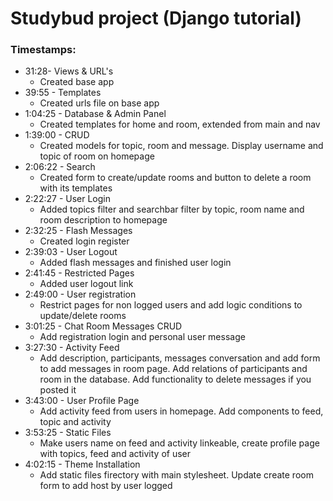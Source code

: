 # Studybud project (Django tutorial)

### Timestamps:
- 31:28- Views & URL's
    - Created base app
- 39:55 - Templates
    - Created urls file on base app
- 1:04:25 - Database & Admin Panel
    - Created templates for home and room, extended from main and nav
- 1:39:00 - CRUD
    - Created models for topic, room and message. Display username and topic of room on homepage
- 2:06:22 - Search
    - Created form to create/update rooms and button to delete a room with its templates
- 2:22:27 - User Login
    - Added topics filter and searchbar filter by topic, room name and room description to homepage
- 2:32:25 - Flash Messages
    - Created login register
- 2:39:03 - User Logout
    - Added flash messages and finished user login
- 2:41:45 - Restricted Pages
    - Added user logout link
- 2:49:00 - User registration
    - Restrict pages for non logged users and add logic conditions to update/delete rooms
- 3:01:25 -  Chat Room Messages CRUD
    - Add registration login and personal user message
- 3:27:30 - Activity Feed
    - Add description, participants, messages conversation and add form to add messages in room page. Add relations of participants and room in the database. Add functionality to delete messages if you posted it
- 3:43:00 - User Profile Page
    - Add activity feed from users in homepage. Add components to feed, topic and activity
- 3:53:25 - Static Files
    - Make users name on feed and activity linkeable, create profile page with topics, feed and activity of user
- 4:02:15 - Theme Installation
    - Add static files firectory with main stylesheet. Update create room form to add host by user logged